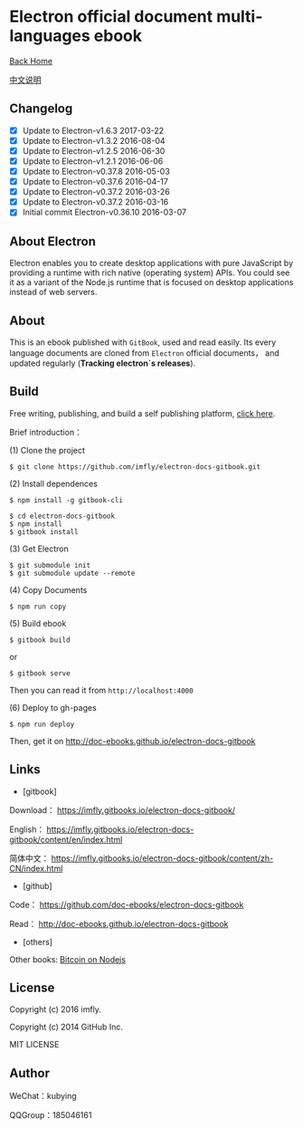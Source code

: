# Electron official document multi-languages ebook

[Back Home](http://ebookchain.org)

[中文说明](./README_zh-CN.md)

## Changelog

- [x] Update to Electron-v1.6.3 2017-03-22
- [x] Update to Electron-v1.3.2 2016-08-04
- [x] Update to Electron-v1.2.5 2016-06-30
- [x] Update to Electron-v1.2.1 2016-06-06
- [x] Update to Electron-v0.37.8 2016-05-03
- [x] Update to Electron-v0.37.6 2016-04-17
- [x] Update to Electron-v0.37.2 2016-03-26
- [x] Update to Electron-v0.37.2 2016-03-16
- [x] Initial commit Electron-v0.36.10 2016-03-07

## About Electron

Electron enables you to create desktop applications with pure JavaScript by providing a runtime with rich native (operating system) APIs. You could see it as a variant of the Node.js runtime that is focused on desktop applications instead of web servers.

## About

This is an ebook published with `GitBook`, used and read easily. Its every language documents are cloned from `Electron` official documents， and updated regularly (**Tracking electron`s releases**).

## Build

Free writing, publishing, and build a self publishing platform, [click here][self-publishing].

Brief introduction：

(1) Clone the project

```
$ git clone https://github.com/imfly/electron-docs-gitbook.git
```

(2) Install dependences

```
$ npm install -g gitbook-cli

$ cd electron-docs-gitbook
$ npm install
$ gitbook install
```

(3) Get Electron

```
$ git submodule init
$ git submodule update --remote
```

(4) Copy Documents

```
$ npm run copy
```

(5) Build ebook

```
$ gitbook build
```

or

```
$ gitbook serve
```

Then you can read it from `http://localhost:4000`

(6) Deploy to gh-pages

```
$ npm run deploy
```

Then, get it on http://doc-ebooks.github.io/electron-docs-gitbook

## Links

* [gitbook]

Download： https://imfly.gitbooks.io/electron-docs-gitbook/

English： https://imfly.gitbooks.io/electron-docs-gitbook/content/en/index.html

简体中文： https://imfly.gitbooks.io/electron-docs-gitbook/content/zh-CN/index.html

* [github]

Code： https://github.com/doc-ebooks/electron-docs-gitbook

Read： http://doc-ebooks.github.io/electron-docs-gitbook

* [others]

Other books: [Bitcoin on Nodejs](http://bitcoin-on-nodejs.ebookchain.org)

## License

Copyright (c) 2016 imfly.

Copyright (c) 2014 GitHub Inc.

MIT LICENSE

## Author

WeChat：kubying

QQGroup：185046161

[self-publishing]: https://github.com/imfly/how-to-create-self-publishing-platform
